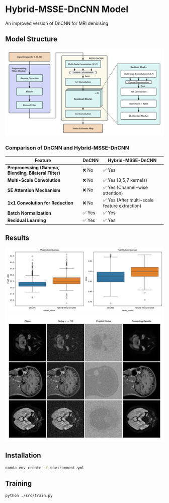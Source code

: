 # Hybrid-MSSE-DnCNN Model
An improved version of DnCNN for MRI denoising

## Model Structure
![Model Structure](./assets/Hybrid-MSSE-DnCNN.png)

### **Comparison of DnCNN and Hybrid-MSSE-DnCNN**
| Feature            | DnCNN | Hybrid-MSSE-DnCNN |
|--------------------|-------|------------------|
| **Preprocessing (Gamma, Blending, Bilateral Filter)** | ❌ No  | ✅ Yes |
| **Multi-Scale Convolution** | ❌ No  | ✅ Yes (3,5,7 kernels) |
| **SE Attention Mechanism** | ❌ No  | ✅ Yes (Channel-wise attention) |
| **1x1 Convolution for Reduction** | ❌ No  | ✅ Yes (After multi-scale feature extraction) |
| **Batch Normalization** | ✅ Yes | ✅ Yes |
| **Residual Learning** | ✅ Yes | ✅ Yes |


## Results
![Boxplot](./assets/boxplot.png)
![Results](./assets/Results.png)

## Installation
```bash
conda env create -f environment.yml
```

## Training
```bash
python ./src/train.py
```
